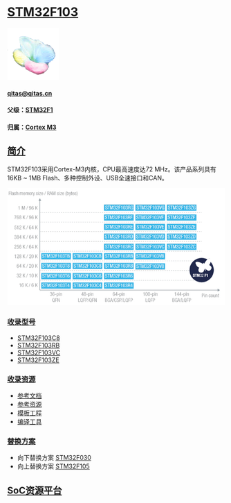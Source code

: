 ﻿# [STM32F103](https://github.com/sochub/STM32F103)
[![sites](SoC/SoC.png)](http://www.qitas.cn) 
####  qitas@qitas.cn
#### 父级：[STM32F1](https://github.com/sochub/STM32F1) 
#### 归属：[Cortex M3](https://github.com/sochub/CM3) 
## [简介](https://github.com/sochub/STM32F103/wiki)

STM32F103采用Cortex-M3内核，CPU最高速度达72 MHz。该产品系列具有16KB ~ 1MB Flash、多种控制外设、USB全速接口和CAN。 

[![sites](SoC/STM32F103.png)](https://www.st.com/en/microcontrollers-microprocessors/stm32f103.html) 



### [收录型号](https://github.com/sochub/STM32F103)

- [STM32F103C8](https://github.com/sochub/STM32F103C) 
- [STM32F103RB](https://github.com/sochub/STM32F103R) 
- [STM32F103VC](https://github.com/sochub/STM32F103R) 
- [STM32F103ZE](https://github.com/sochub/STM32F103Z) 

### [收录资源](https://github.com/sochub/STM32F103)

* [参考文档](docs/)
* [参考资源](src/)
* [模板工程](demo/)
* [编译工具](https://github.com/sochub/arm-none-eabi)

### [替换方案](https://github.com/sochub/STM32F103)

* 向下替换方案 [STM32F030](https://github.com/sochub/STM32F030) 
* 向上替换方案 [STM32F105](https://github.com/sochub/STM32F105) 

##  [SoC资源平台](http://www.qitas.cn)

